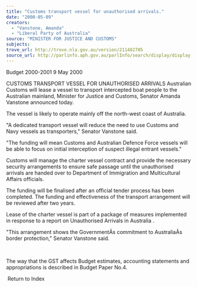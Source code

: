 ```yaml
---
title: "Customs transport vessel for unauthorised arrivals."
date: "2000-05-09"
creators:
  - "Vanstone, Amanda"
  - "Liberal Party of Australia"
source: "MINISTER FOR JUSTICE AND CUSTOMS"
subjects:
trove_url: http://trove.nla.gov.au/version/211482705
source_url: http://parlinfo.aph.gov.au/parlInfo/search/display/display.w3p;query=Id%3A%22media/pressrel/XYH16%22
---
```


 Budget 2000-2001 9 May 2000

 CUSTOMS TRANSPORT VESSEL FOR UNAUTHORISED ARRIVALS Australian Customs will lease a vessel to transport intercepted boat people to the Australian mainland, Minister for Justice and Customs, Senator Amanda Vanstone announced today.

 The vessel is likely to operate mainly off the north-west coast of Australia.

 "A dedicated transport vessel will reduce the need to use Customs and Navy vessels as transporters," Senator Vanstone said.

 "The funding will mean Customs and Australian Defence Force vessels will be able to focus on initial interception of suspect illegal entrant vessels."

 Customs will manage the charter vessel contract and provide the necessary security arrangements to ensure safe passage until the unauthorised arrivals are handed over to Department of Immigration and Multicultural Affairs officials.

 The funding will be finalised after an official tender process has been completed. The funding and effectiveness of the transport arrangement will be reviewed after two years.

 Lease of the charter vessel is part of a package of measures implemented in response to a report on Unauthorised Arrivals in Australia .

 "This arrangement shows the GovernmentÃ­s commitment to AustraliaÃ­s border protection," Senator Vanstone said.

  

 The way that the GST affects Budget estimates, accounting statements and appropriations is described in Budget Paper No.4.

  Return to Index 

